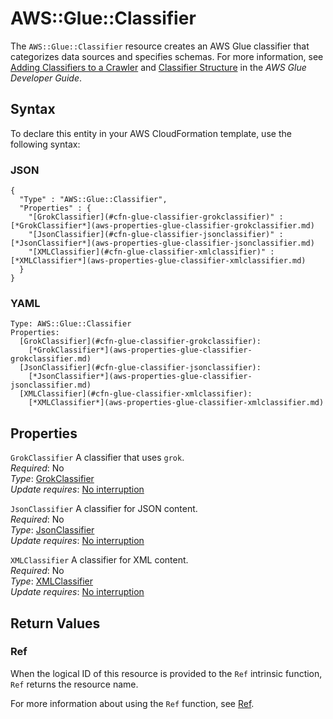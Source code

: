 # AWS::Glue::Classifier<a name="aws-resource-glue-classifier"></a>

The `AWS::Glue::Classifier` resource creates an AWS Glue classifier that categorizes data sources and specifies schemas\. For more information, see [Adding Classifiers to a Crawler](https://docs.aws.amazon.com/glue/latest/dg/add-classifier.html) and [Classifier Structure](https://docs.aws.amazon.com/glue/latest/dg/aws-glue-api-crawler-classifiers.html#aws-glue-api-crawler-classifiers-Classifier) in the *AWS Glue Developer Guide*\. 

## Syntax<a name="aws-resource-glue-classifier-syntax"></a>

To declare this entity in your AWS CloudFormation template, use the following syntax:

### JSON<a name="aws-resource-glue-classifier-syntax.json"></a>

```
{
  "Type" : "AWS::Glue::Classifier",
  "Properties" : {
    "[GrokClassifier](#cfn-glue-classifier-grokclassifier)" : [*GrokClassifier*](aws-properties-glue-classifier-grokclassifier.md)
    "[JsonClassifier](#cfn-glue-classifier-jsonclassifier)" : [*JsonClassifier*](aws-properties-glue-classifier-jsonclassifier.md)
    "[XMLClassifier](#cfn-glue-classifier-xmlclassifier)" : [*XMLClassifier*](aws-properties-glue-classifier-xmlclassifier.md)
  }
}
```

### YAML<a name="aws-resource-glue-classifier-syntax.yaml"></a>

```
Type: AWS::Glue::Classifier
Properties:
  [GrokClassifier](#cfn-glue-classifier-grokclassifier): 
    [*GrokClassifier*](aws-properties-glue-classifier-grokclassifier.md)
  [JsonClassifier](#cfn-glue-classifier-jsonclassifier): 
    [*JsonClassifier*](aws-properties-glue-classifier-jsonclassifier.md)
  [XMLClassifier](#cfn-glue-classifier-xmlclassifier): 
    [*XMLClassifier*](aws-properties-glue-classifier-xmlclassifier.md)
```

## Properties<a name="aws-resource-glue-classifier-properties"></a>

`GrokClassifier`  <a name="cfn-glue-classifier-grokclassifier"></a>
A classifier that uses `grok`\.  
 *Required*: No  
 *Type*: [GrokClassifier](aws-properties-glue-classifier-grokclassifier.md)  
 *Update requires*: [No interruption](using-cfn-updating-stacks-update-behaviors.md#update-no-interrupt) 

`JsonClassifier`  <a name="cfn-glue-classifier-jsonclassifier"></a>
A classifier for JSON content\.  
 *Required*: No  
 *Type*: [JsonClassifier](aws-properties-glue-classifier-jsonclassifier.md)  
 *Update requires*: [No interruption](using-cfn-updating-stacks-update-behaviors.md#update-no-interrupt) 

`XMLClassifier`  <a name="cfn-glue-classifier-xmlclassifier"></a>
A classifier for XML content\.  
 *Required*: No  
 *Type*: [XMLClassifier](aws-properties-glue-classifier-xmlclassifier.md)  
 *Update requires*: [No interruption](using-cfn-updating-stacks-update-behaviors.md#update-no-interrupt) 

## Return Values<a name="aws-resource-glue-classifier-returnvalues"></a>

### Ref<a name="w13ab1c21c10d150c13b9b3"></a>

When the logical ID of this resource is provided to the `Ref` intrinsic function, `Ref` returns the resource name\.

For more information about using the `Ref` function, see [Ref](intrinsic-function-reference-ref.md)\. 